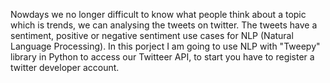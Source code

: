 Nowdays we no longer difficult to know what people think about a topic which is trends, we can analysing the tweets on twitter. The tweets have a sentiment, positive or negative sentiment use cases for NLP (Natural Language Processing). In this porject I am going to use NLP with "Tweepy" library in Python to access our Twitteer API, to start you have to register a twitter developer account.
